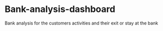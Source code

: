 # Bank-analysis-dashboard
Bank analysis for the customers activities and their exit or stay at the bank
